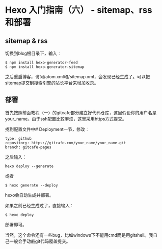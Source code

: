 # Hexo 入门指南（六） - sitemap、rss 和部署

## sitemap & rss ##

切换到blog根目录下，输入：

```
$ npm install hexo-generator-feed
$ npm install hexo-generator-sitemap
```

之后重启博客，访问/atom.xml和/sitemap.xml，会发现已经生成了。可以把sitemap提交到搜索引擎的站长平台来增加收录。

## 部署 ##

首先按照前面教程（一）的gitcafe部分建立好代码仓库，这里假设你的用户名是your_name。由于ssh配置比较麻烦，这里采用https方式提交。

找到配置文件中# Deployment一节，修改：

```
type: github
repository: https://gitcafe.com/your_name/your_name.git 
branch: gitcafe-pages
```

之后输入：

```
hexo deploy --generate
```

或者

```
$ hexo generate --deploy
```

hexo会自动生成并部署。

如果之前已经生成过了，直接输入：

```
$ hexo deploy
```

部署即可。

当然，这个命令还有一些bug，比如windows下不能用cmd而是用gitshell。我自己一般会手动敲git代码覆盖提交。